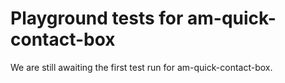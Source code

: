 # Playground tests for am-quick-contact-box
We are still awaiting the first test run for am-quick-contact-box.
